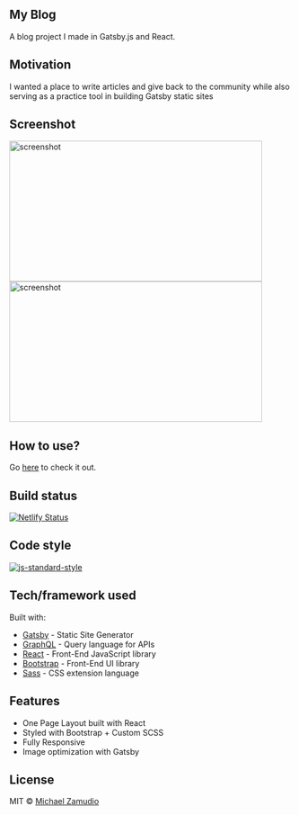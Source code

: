 ## My Blog
A blog project I made in Gatsby.js and React.

## Motivation
I wanted a place to write articles and give back to the community while also serving as a practice tool in building Gatsby static sites

## Screenshot
<img src="" alt="screenshot" width="450" height="250" />
<img src="" alt="screenshot" width="450" height="250" />

## How to use?
Go [here](https://zamudio-blog.netlify.app/) to check it out.

## Build status
[![Netlify Status](https://api.netlify.com/api/v1/badges/ff7cc78a-1d6c-492e-b5d0-61c3b0e17355/deploy-status)](https://app.netlify.com/sites/zamudio-blog/deploys)

## Code style
[![js-standard-style](https://img.shields.io/badge/code%20style-standard-brightgreen.svg?style=flat)](https://github.com/feross/standard)

## Tech/framework used
Built with:
- [Gatsby](https://www.gatsbyjs.org/) - Static Site Generator
- [GraphQL](https://graphql.org/) - Query language for APIs
- [React](https://es.reactjs.org/) - Front-End JavaScript library
- [Bootstrap](https://getbootstrap.com/docs/4.3/getting-started/introduction/) - Front-End UI library
- [Sass](https://sass-lang.com/documentation) - CSS extension language

## Features
- One Page Layout built with React
- Styled with Bootstrap + Custom SCSS
- Fully Responsive
- Image optimization with Gatsby

## License
MIT © [Michael Zamudio](2020)
